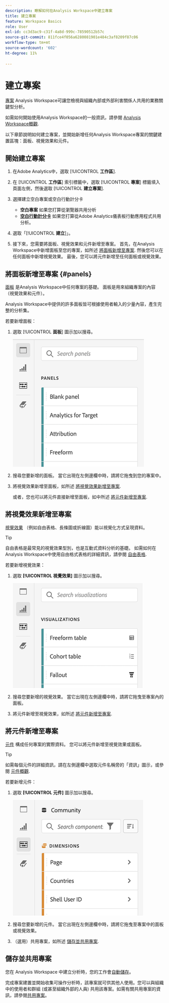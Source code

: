 ```yaml
---
description: 瞭解如何在Analysis Workspace中建立專案
title: 建立專案
feature: Workspace Basics
role: User
exl-id: cc3d3ac9-c31f-4a8d-999c-78590512b57c
source-git-commit: 811fce4f056a6280081901e484c3af8209f87c06
workflow-type: tm+mt
source-wordcount: '602'
ht-degree: 11%

---
```


# 建立專案

[專案](/help/analysis-workspace/build-workspace-project/freeform-overview.md) Analysis Workspace可讓您檢視與組織內部或外部利害關係人共用的業務關鍵型分析。

如需如何開始使用Analysis Workspace的一般資訊，請參閱 [Analysis Workspace概觀](/help/analysis-workspace/home.md).

以下章節說明如何建立專案，並開始新增任何Analysis Workspace專案的關鍵建置區塊：面板、視覺效果和元件。

## 開始建立專案

1. 在Adobe Analytics中，選取 [!UICONTROL **工作區**].

1. 在 [!UICONTROL **工作區**] 索引標籤中，選取 [!UICONTROL **專案**] 標籤填入頁面左側，然後選取 [!UICONTROL **建立專案**].

1. 選擇建立空白專案或空白行動計分卡

   * **空白專案** 如果您打算從瀏覽器共用分析
   * [**空白行動計分卡**](/help/mobile-app/curator.md) 如果您打算從Adobe Analytics儀表板行動應用程式共用分析。

1. 選取「[!UICONTROL **建立**]」。

1. 接下來，您需要將面板、視覺效果和元件新增至專案。 首先，在Analysis Workspace中新增面板至您的專案，如所述 [將面板新增至專案](#add-panels-to-the-project). 然後您可以在任何面板中新增視覺效果。 最後，您可以將元件新增至任何面板或視覺效果。

## 將面板新增至專案 {#panels}

[面板](/help/analysis-workspace/c-panels/panels.md) 是Analysis Workspace中任何專案的基礎。 面板是用來組織專案的內容（視覺效果和元件）。

Analysis Workspace中提供的許多面板皆可根據使用者輸入的少量內容，產生完整的分析集。

若要新增面板：

1. 選取 [!UICONTROL **面板**] 圖示加以搜尋。

   ![選取「面板」圖示和可用面板的清單。](assets/build-panels.png)

1. 搜尋您要新增的面板。 當它出現在左側邊欄中時，請將它拖曳到您的專案中。

1. 將視覺效果新增至面板，如所述 [將視覺效果新增至專案](#add-visualizations-to-the-project).

   或者，您也可以將元件直接新增至面板，如中所述 [將元件新增至專案](#add-components-to-the-project).

## 將視覺效果新增至專案

[視覺效果](/help/analysis-workspace/visualizations/freeform-analysis-visualizations.md) （例如自由表格、長條圖或折線圖）能以視覺化方式呈現資料。

>[!TIP]
>
>自由表格是最常見的視覺效果型別，也是互動式資料分析的基礎。 如需如何在Analysis Workspace中使用自由格式表格的詳細資訊，請參閱 [自由表格](/help/analysis-workspace/visualizations/freeform-table/freeform-table.md).

若要新增視覺效果：

1. 選取 **[!UICONTROL 視覺效果]** 圖示加以搜尋。

   ![選取的「視覺效果」圖示和可用視覺效果的清單。](assets/build-visualizations.png)

1. 搜尋您要新增的視覺效果。 當它出現在左側邊欄中時，請將它拖曳至專案內的面板。

1. 將元件新增至視覺效果，如所述 [將元件新增至專案](#add-components-to-the-project).

## 將元件新增至專案

[元件](/help/components/overview.md) 構成任何專案的實際資料。 您可以將元件新增至視覺效果或面板。

>[!TIP]
>
>如需每個元件的詳細資訊，請在左側邊欄中選取元件名稱旁的「資訊」圖示，或參閱 [元件概觀](/help/components/overview.md).

若要新增元件：

1. 選取 **[!UICONTROL 元件]** 圖示加以搜尋。

   ![所選的「元件」圖示和可用維度的清單。](assets/build-components.png)

1. 搜尋您要新增的元件。 當它出現在左側邊欄中時，請將它拖曳至專案中的面板或視覺效果。

1. （選用）共用專案，如所述 [儲存並共用專案](#save-and-share-the-project).

## 儲存並共用專案

您在 Analysis Workspace 中建立分析時，您的工作會[自動儲存](/help/analysis-workspace/build-workspace-project/save-projects.md)。

完成專案建置並開始收集可操作分析時，該專案就可供其他人使用。您可以與組織中的使用者和群組 (或甚至組織外部的人員) 共用該專案。如需有關共用專案的資訊，請參閱[共用專案](/help/analysis-workspace/curate-share/share-projects.md)。
